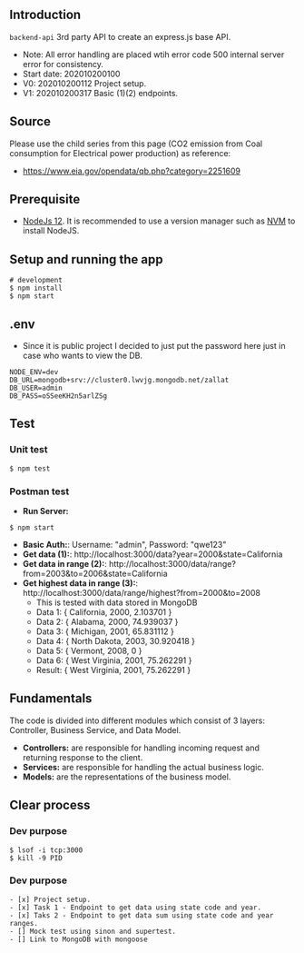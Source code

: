 ## Introduction

`backend-api` 3rd party API to create an express.js base API.
* Note: All error handling are placed wtih error code 500 internal server error for consistency.
* Start date: 202010200100
* V0: 202010200112 Project setup.
* V1: 202010200317 Basic (1)(2) endpoints.

## Source
Please use the child series from this page (CO2 emission from Coal consumption for Electrical power production) as reference:
* https://www.eia.gov/opendata/qb.php?category=2251609


## Prerequisite

* [NodeJs 12](https://nodejs.org/en/). It is recommended to use a version manager such as [NVM](https://github.com/nvm-sh/nvm) to install NodeJS.

## Setup and running the app

```
# development
$ npm install
$ npm start
```

## .env
* Since it is public project I decided to just put the password here just in case who wants to view the DB.

```
NODE_ENV=dev
DB_URL=mongodb+srv://cluster0.lwvjg.mongodb.net/zallat
DB_USER=admin
DB_PASS=oSSeeKH2n5arlZSg
```

## Test

### Unit test

```
$ npm test
```

### Postman  test

* **Run Server:**
```
$ npm start
```

* **Basic Auth:**: Username: "admin", Password: "qwe123"
* **Get data (1):**: http://localhost:3000/data?year=2000&state=California
* **Get data in range (2):**: http://localhost:3000/data/range?from=2003&to=2006&state=California
* **Get highest data in range (3):**: http://localhost:3000/data/range/highest?from=2000&to=2008
  * This is tested with data stored in MongoDB
  * Data 1:  { California,    2000, 2.103701  }
  * Data 2:  { Alabama,       2000, 74.939037 }
  * Data 3:  { Michigan,      2001, 65.831112 }
  * Data 4:  { North Dakota,  2003, 30.920418 }
  * Data 5:  { Vermont,       2008, 0         }
  * Data 6:  { West Virginia, 2001, 75.262291 }
  * Result:  { West Virginia, 2001, 75.262291 }


## Fundamentals

The code is divided into different modules which consist of 3 layers: Controller, Business Service, and Data Model.

* **Controllers:** are responsible for handling incoming request and returning response to the client.
* **Services:** are responsible for handling the actual business logic.  
* **Models:** are the representations of the business model.


## Clear process

### Dev purpose

```
$ lsof -i tcp:3000
$ kill -9 PID
```

### Dev purpose

```.todo
- [x] Project setup.
- [x] Task 1 - Endpoint to get data using state code and year.
- [x] Taks 2 - Endpoint to get data sum using state code and year ranges.
- [] Mock test using sinon and supertest.
- [] Link to MongoDB with mongoose
```
